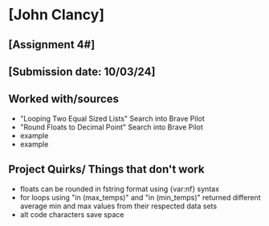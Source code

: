# [John Clancy]
## [Assignment 4#]
## [Submission date: 10/03/24]
## Worked with/sources 
* "Looping Two Equal Sized Lists" Search into Brave Pilot
* "Round Floats to Decimal Point" Search into Brave Pilot
* example
* example
## Project Quirks/ Things that don't work
* floats can be rounded in fstring format using {var:nf} syntax
* for loops using "in (max_temps)" and "in (min_temps)" returned different average min and max values from their respected data sets
* alt code characters save space
